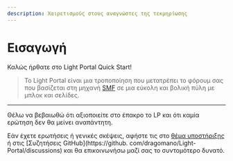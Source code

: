 ```yaml
---
description: Χαιρετισμούς στους αναγνώστες της τεκμηρίωσης
---
```


# Εισαγωγή

Καλώς ήρθατε στο Light Portal Quick Start!

> Το Light Portal είναι μια τροποποίηση που μετατρέπει το φόρουμ σας που βασίζεται στη μηχανή [SMF](https://www.simplemachines.org) σε μια εύκολη και βολική πύλη με μπλοκ και σελίδες.

***

Θέλω να βεβαιωθώ ότι αξιοποιείτε στο έπακρο το LP και ότι καμία ερώτηση δεν θα μείνει αναπάντητη.

Εάν έχετε ερωτήσεις ή γενικές σκέψεις, αφήστε τις στο [θέμα υποστήριξης](https://www.simplemachines.org/community/index.php?topic=572393.0) ή στις \[Συζητήσεις GitHub]\(https\://github. com/dragomano/Light-Portal/discussions) και θα επικοινωνήσω μαζί σας το συντομότερο δυνατό.
